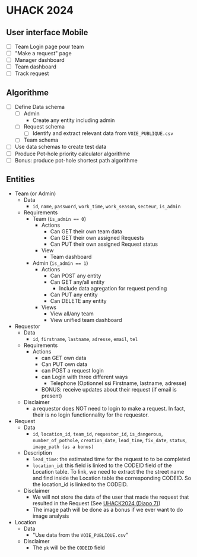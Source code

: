 # UHACK 2024

## User interface Mobile

- [ ] Team Login page pour team
- [ ] "Make a request" page
- [ ] Manager dashboard
- [ ] Team dashboard
- [ ] Track request

## Algorithme

- [ ] Define Data schema
	- [ ] Admin
		- Create any entity including admin
	- [ ] Request schema
		- [ ] Identify and extract relevant data from `VOIE_PUBLIQUE.csv`
	- [ ] Team schema
- [ ] Use data schemas to create test data
- [ ] Produce Pot-hole priority calculator algorithme
- [ ] Bonus: produce pot-hole shortest path algorithme

## Entities

- Team (or Admin)
	- Data
		- `id`, `name`, `password`, `work_time`, `work_season`, `secteur`, `is_admin`
	- Requirements
		- Team (`is_admin == 0`)
			- Actions
				- Can GET their own team data
				- Can GET their own assigned Requests
				- Can PUT their own assigned Request status
			- View
				- Team dashboard
		- Admin (`is_admin == 1`)
			- Actions
				- Can POST any entity
				- Can GET any/all entity
					- Include data agregation for request pending
				- Can PUT any entity
				- Can DELETE any entity
			- Views
				- View all/any team
				- View unified team dashboard
- Requestor
	- Data
		- `id`, `firstname`, `lastname`, `adresse`, `email`, `tel`
	- Requirements
		- Actions
			- can GET own data
			- Can PUT own data
			- can POST a request login
			- can Login with three different ways
				- Telephone (Optionnel ssi Firstname, lastname, adresse)
			- BONUS: receive updates about their request (if email is present)
	- Disclaimer
		- a requestor does NOT need to login to make a request. In fact, their is no login functionnality for the requestor.
- Request
	- Data
		- `id`, `location_id`, `team_id`, `requestor_id`, `is_dangerous`, `number_of_pothole`, `creation_date`, `lead_time`, `fix_date`, `status`, `image_path (as a bonus)`
	- Description
		- `lead_time`: the estimated time for the request to to be completed
		- `location_id`: this field is linked to the CODEID field of the Location table. To link, we need to extract the the street name and find inside the Location table the corresponding CODEID. So the location_id is linked to the CODEID. 
	- Disclaimer
		- We will not store the data of the user that made the request that resulted in the Request (See [UHACK2024 (Diapo 7)](https://www.peso-outaouais.ca/wp-content/uploads/2024/04/Case-Study.pdf))
		- The image path will be done as a bonus if we ever want to do image analysis
- Location
	- Data
		- "Use data from the `VOIE_PUBLIQUE.csv`"
	- Disclaimer
		- The `pk` will be the `CODEID` field
